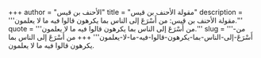+++
author = "الأحنف بن قيس"
title = "مقولة الأحنف بن قيس"
description = '''مقولة الأحنف بن قيس: من أَسْرَعَ إلى الناس بما يكرهون قالوا فيه ما لا يعلمون.'''
quote = '''من أَسْرَعَ إلى الناس بما يكرهون قالوا فيه ما لا يعلمون.'''
slug = '''من-أَسْرَعَ-إلى-الناس-بما-يكرهون-قالوا-فيه-ما-لا-يعلمون'''
+++
من أَسْرَعَ إلى الناس بما يكرهون قالوا فيه ما لا يعلمون.
